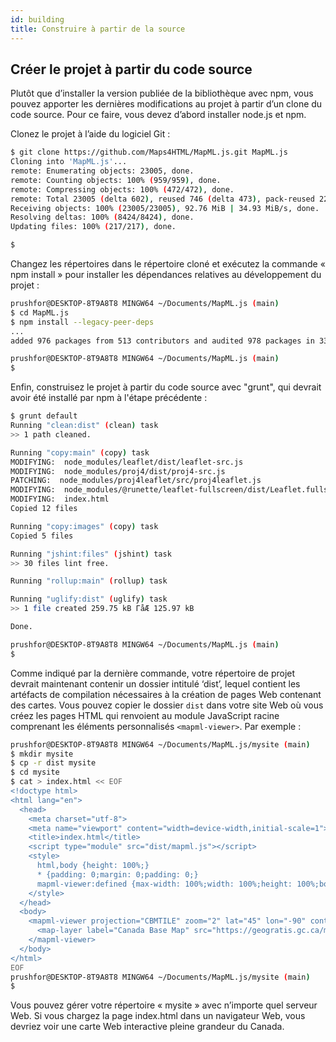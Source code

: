 ```yaml
---
id: building
title: Construire à partir de la source
---
```


## Créer le projet à partir du code source 

Plutôt que d’installer la version publiée de la bibliothèque avec npm, vous pouvez apporter les dernières modifications au projet à partir d’un clone du code source. Pour ce faire, vous devez d’abord installer node.js et npm.

Clonez le projet à l’aide du logiciel Git :

```bash
$ git clone https://github.com/Maps4HTML/MapML.js.git MapML.js
Cloning into 'MapML.js'...
remote: Enumerating objects: 23005, done.
remote: Counting objects: 100% (959/959), done.
remote: Compressing objects: 100% (472/472), done.
remote: Total 23005 (delta 602), reused 746 (delta 473), pack-reused 22046
Receiving objects: 100% (23005/23005), 92.76 MiB | 34.93 MiB/s, done.
Resolving deltas: 100% (8424/8424), done.
Updating files: 100% (217/217), done.

$
```

Changez les répertoires dans le répertoire cloné et exécutez la commande « npm install » pour installer les dépendances relatives au développement du projet :

```bash
prushfor@DESKTOP-8T9A8T8 MINGW64 ~/Documents/MapML.js (main)
$ cd MapML.js
$ npm install --legacy-peer-deps
...
added 976 packages from 513 contributors and audited 978 packages in 33.576s

prushfor@DESKTOP-8T9A8T8 MINGW64 ~/Documents/MapML.js (main)
$
```

Enfin, construisez le projet à partir du code source avec "grunt", qui devrait avoir été installé par npm à l'étape précédente :

```bash
$ grunt default
Running "clean:dist" (clean) task
>> 1 path cleaned.

Running "copy:main" (copy) task
MODIFYING:  node_modules/leaflet/dist/leaflet-src.js
MODIFYING:  node_modules/proj4/dist/proj4-src.js
PATCHING:  node_modules/proj4leaflet/src/proj4leaflet.js
MODIFYING:  node_modules/@runette/leaflet-fullscreen/dist/Leaflet.fullscreen.js
MODIFYING:  index.html
Copied 12 files

Running "copy:images" (copy) task
Copied 5 files

Running "jshint:files" (jshint) task
>> 30 files lint free.

Running "rollup:main" (rollup) task

Running "uglify:dist" (uglify) task
>> 1 file created 259.75 kB ΓåÆ 125.97 kB

Done.

prushfor@DESKTOP-8T9A8T8 MINGW64 ~/Documents/MapML.js (main)
$
```

Comme indiqué par la dernière commande, votre répertoire de projet devrait maintenant contenir un dossier intitulé ‘dist’, lequel contient les artéfacts de compilation nécessaires à la création de pages Web contenant des cartes. Vous pouvez copier le dossier `dist` dans votre site Web où vous créez les pages HTML qui renvoient au module JavaScript racine comprenant les éléments personnalisés `<mapml-viewer>`. Par exemple :

```bash
prushfor@DESKTOP-8T9A8T8 MINGW64 ~/Documents/MapML.js/mysite (main)
$ mkdir mysite
$ cp -r dist mysite
$ cd mysite
$ cat > index.html << EOF
<!doctype html>
<html lang="en">
  <head>
    <meta charset="utf-8">
    <meta name="viewport" content="width=device-width,initial-scale=1">
    <title>index.html</title>
    <script type="module" src="dist/mapml.js"></script>
    <style>
      html,body {height: 100%;}
      * {padding: 0;margin: 0;padding: 0;}
      mapml-viewer:defined {max-width: 100%;width: 100%;height: 100%;border: none;vertical-align: middle;}
    </style>
  </head>
  <body>
    <mapml-viewer projection="CBMTILE" zoom="2" lat="45" lon="-90" controls>
      <map-layer label="Canada Base Map" src="https://geogratis.gc.ca/mapml/en/cbmtile/cbmt/" checked></map-layer>
    </mapml-viewer>
  </body>
</html>
EOF
prushfor@DESKTOP-8T9A8T8 MINGW64 ~/Documents/MapML.js/mysite (main)
$ 
```

Vous pouvez gérer votre répertoire « mysite » avec n’importe quel serveur Web. Si vous chargez la page index.html dans un navigateur Web, vous devriez voir une carte Web interactive pleine grandeur du Canada.
